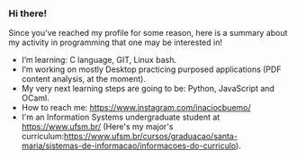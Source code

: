 ### Hi there! 

Since you've reached my profile for some reason, here is a summary about my activity in programming that one may be interested in!

-  I’m learning: C language, GIT, Linux bash.
-  I’m working on mostly Desktop practicing purposed applications (PDF content analysis, at the moment).
-  My very next learning steps are going to be: Python, JavaScript and OCaml.
-  How to reach me: https://www.instagram.com/inaciocbuemo/ 
-  I'm an Information Systems undergraduate student at https://www.ufsm.br/ (Here's my major's curriculum:https://www.ufsm.br/cursos/graduacao/santa-maria/sistemas-de-informacao/informacoes-do-curriculo).
